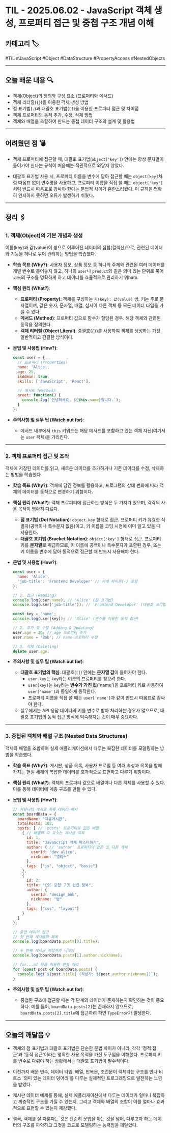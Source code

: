 # TIL - 2025.06.02 - JavaScript 객체 생성, 프로퍼티 접근 및 중첩 구조 개념 이해

## 카테고리 🏷️

#TIL #JavaScript #Object #DataStructure #PropertyAccess #NestedObjects

---

## 오늘 배운 내용 🔍

- 객체(Object)의 정의와 구성 요소 (프로퍼티와 메서드)
- 객체 리터럴(`{}`)을 이용한 객체 생성 방법
- 점 표기법(`.`)과 대괄호 표기법(`[]`)을 이용한 프로퍼티 접근 및 차이점
- 객체 프로퍼티의 동적 추가, 수정, 삭제 방법
- 객체와 배열을 조합하여 만드는 중첩 데이터 구조의 설계 및 활용법

---

## 어려웠던 점 💣

* 객체 프로퍼티에 접근할 때, 대괄호 표기법(`object['key']`) 안에는 항상 문자열이 들어가야 한다는 규칙이 처음에는 직관적으로 와닿지 않았다.

* 대괄호 표기법 사용 시, 프로퍼티 이름을 변수에 담아 접근할 때는 `object[key]`처럼 따옴표 없이 변수명을 사용하고, 프로퍼티 이름을 직접 쓸 때는 `object['key']`처럼 반드시 따옴표로 감싸야
  한다는 문법적 차이가 혼란스러웠다. 이 규칙을 명확히 인지하지 못하면 오류가 발생하기 쉬웠다.

---

## 정리 🖇️

### 1. 객체(Object)의 기본 개념과 생성

이름(key)과 값(value)이 쌍으로 이루어진 데이터의 집합(컬렉션)으로, 관련된 데이터와 기능을 하나로 묶어 관리하는 방법을 학습했다.

* **학습 목표 (Why?)**:
  사용자 정보, 상품 정보 등 하나의 주제와 관련된 여러 데이터를 개별 변수로 흩어놓지 않고, 하나의 `user`나 `product`와 같은 의미 있는 단위로 묶어 코드의 구조를 명확하게 하고 데이터를 효율적으로
  관리하기 위ham.

* **핵심 원리 (What?)**:
    * **프로퍼티 (Property)**: 객체를 구성하는 `키(key): 값(value)` 쌍. 키는 주로 문자열이며, 값은 숫자, 문자열, 배열, 심지어 다른 객체 등 모든 데이터 타입을 가질 수 있다.
    * **메서드 (Method)**: 프로퍼티 값으로 함수가 할당된 경우. 해당 객체와 관련된 동작을 정의한다.
    * **객체 리터럴 (Object Literal)**: 중괄호(`{}`)를 사용하여 객체를 생성하는 가장 일반적이고 간결한 방식이다.

* **문법 및 사용법 (How?)**:
  ```javascript
  const user = {
    // 프로퍼티 (Properties)
    name: 'Alice',
    age: 25,
    isAdmin: true,
    skills: ['JavaScript', 'React'],

    // 메서드 (Method)
    greet: function() {
      console.log(`안녕하세요, ${this.name}입니다.`);
    }
  };
  ```

* **주의사항 및 실무 팁 (Watch out for)**:
    * 메서드 내부에서 `this` 키워드는 해당 메서드를 포함하고 있는 객체 자신(여기서는 `user` 객체)을 가리킨다.

---

### 2. 객체 프로퍼티 접근 및 조작

객체에 저장된 데이터를 읽고, 새로운 데이터를 추가하거나 기존 데이터를 수정, 삭제하는 방법을 학습했다.

* **학습 목표 (Why?)**:
  객체에 담긴 정보를 활용하고, 프로그램의 상태 변화에 따라 객체의 데이터를 동적으로 변경하기 위함이다.

* **핵심 원리 (What?)**:
  객체 프로퍼티에 접근하는 방식은 두 가지가 있으며, 각각의 사용 목적이 명확히 다르다.
    * **점 표기법 (Dot Notation)**: `object.key` 형태로 접근. 프로퍼티 키가 유효한 식별자(공백이나 특수문자 없음)이고, 키 이름을 코딩 시점에 이미 알고 있을 때 사용한다.
    * **대괄호 표기법 (Bracket Notation)**: `object['key']` 형태로 접근. 프로퍼티 키를 **문자열**로 취급하므로, 키 이름에 공백이나 특수문자가 포함된 경우, 또는 키 이름을
      변수에 담아 동적으로 접근할 때 반드시 사용해야 한다.

* **문법 및 사용법 (How?)**:
  ```javascript
  const user = {
    name: 'Alice',
    'job-title': 'Frontend Developer' // 키에 하이픈(-) 포함
  };

  // 1. 접근 (Reading)
  console.log(user.name); // 'Alice' (점 표기법)
  console.log(user['job-title']); // 'Frontend Developer' (대괄호 표기법)

  const key = 'name';
  console.log(user[key]); // 'Alice' (변수를 이용한 동적 접근)

  // 2. 추가 및 수정 (Adding & Updating)
  user.age = 30; // age 프로퍼티 추가
  user.name = 'Bob'; // name 프로퍼티 수정

  // 3. 삭제 (Deleting)
  delete user.age;
  ```

* **주의사항 및 실무 팁 (Watch out for)**:
    * **대괄호 표기법의 핵심**: 대괄호(`[]`) 안에는 **문자열 값**이 들어가야 한다.
        * `user.key`는 `key`라는 이름의 프로퍼티를 찾으려 한다.
        * `user[key]`는 `key`라는 **변수가 가진 값**('name')을 프로퍼티 키로 사용하여 `user['name']`과 동일하게 동작한다.
        * 프로퍼티 이름을 직접 쓸 때는 `user['name']`과 같이 반드시 따옴표로 감싸야 한다.
    * 실무에서는 API 응답 데이터의 키를 변수로 받아 처리하는 경우가 많으므로, 대괄호 표기법의 동적 접근 방식에 익숙해지는 것이 매우 중요하다.

---

### 3. 중첩된 객체와 배열 구조 (Nested Data Structures)

객체와 배열을 조합하여 실제 애플리케이션에서 다루는 복잡한 데이터를 모델링하는 방법을 학습했다.

* **학습 목표 (Why?)**:
  게시판, 상품 목록, 사용자 프로필 등 여러 속성과 목록을 함께 가지는 현실 세계의 복잡한 데이터를 효과적으로 표현하고 다루기 위함이다.

* **핵심 원리 (What?)**:
  객체의 프로퍼티 값으로 배열이나 다른 객체를 사용할 수 있다. 이를 통해 데이터에 계층 구조를 만들 수 있다.

* **문법 및 사용법 (How?)**:
  ```javascript
  // 커뮤니티 게시글 목록 데이터 예시
  const boardData = {
    boardName: "자유게시판",
    totalPosts: 102,
    posts: [ // 'posts' 프로퍼티의 값은 배열
      { // 배열의 각 요소는 게시글 객체
        id: 1,
        title: "JavaScript 객체 마스터하기",
        author: { // 'author' 프로퍼티의 값은 또 다른 객체
          userId: "dev_alice",
          nickname: "앨리스"
        },
        tags: ["js", "object", "basic"]
      },
      {
        id: 2,
        title: "CSS 중첩 구조 완전 정복",
        author: {
          userId: "design_bob",
          nickname: "밥"
        },
        tags: ["css", "layout"]
      }
    ]
  };

  // 중첩 데이터 접근
  // 첫 번째 게시글의 제목
  console.log(boardData.posts[0].title);

  // 두 번째 게시글 작성자의 닉네임
  console.log(boardData.posts[1].author.nickname);

  // for...of 문을 이용한 반복 처리
  for (const post of boardData.posts) {
    console.log(`${post.title} (작성자: ${post.author.nickname})`);
  }
  ```

* **주의사항 및 실무 팁 (Watch out for)**:
    * 중첩된 구조에 접근할 때는 각 단계의 데이터가 존재하는지 확인하는 것이 중요하다. 예를 들어, `boardData.posts[2]`는 존재하지 않으므로, `boardData.posts[2].title`에
      접근하려 하면 `TypeError`가 발생한다.

---

## 오늘의 깨달음 💡

* 객체의 점 표기법과 대괄호 표기법은 단순한 문법 차이가 아니라, 각각 '정적 접근'과 '동적 접근'이라는 명확한 사용 목적을 가진 도구임을 이해했다. 프로퍼티 키를 변수로 다뤄야 하는 상황에서는 대괄호 표기법이
  필수적이다.

* 이전까지 배운 변수, 데이터 타입, 배열, 반복문, 조건문이 객체라는 구조를 만나 비로소 '의미 있는 데이터 덩어리'를 다루는 실제적인 프로그래밍으로 발전하는 느낌을 받았다.

* 게시판 데이터 예제를 통해, 실제 애플리케이션에서 다루는 데이터가 얼마나 복잡하고 계층적인 구조를 가질 수 있는지, 그리고 객체와 배열의 조합이 이를 얼마나 효과적으로 표현할 수 있는지 체감했다.

* 결국, 객체를 잘 다룬다는 것은 단순히 문법을 아는 것을 넘어, 다루고자 하는 데이터의 구조를 파악하고 그것을 코드로 모델링하는 능력임을 깨달았다.